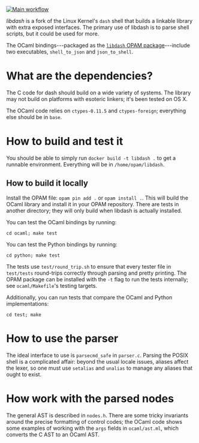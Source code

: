 [![Main workflow](https://github.com/mgree/libdash/actions/workflows/build.yml/badge.svg)](https://github.com/mgree/libdash/actions/workflows/build.yml)

*libdash* is a fork of the Linux Kernel's `dash` shell that builds a linkable library with extra exposed interfaces. The primary use of libdash is to parse shell scripts, but it could be used for more.

The OCaml bindings---packaged as the [`libdash` OPAM package](https://opam.ocaml.org/packages/libdash/)---include two executables, `shell_to_json` and `json_to_shell`.

# What are the dependencies?

The C code for dash should build on a wide variety of systems. The library may not build on platforms with esoteric linkers; it's been tested on OS X.

The OCaml code relies on `ctypes-0.11.5` and `ctypes-foreign`; everything else should be in `base`.

# How to build and test it

You should be able to simply run `docker build -t libdash .` to get a runnable environment. Everything will be in `/home/opam/libdash`.

## How to build it locally

Install the OPAM file: `opam pin add .` or `opam install .`. This will build the OCaml library and install it in your OPAM repository. There are tests in another directory; they will only build when libdash is actually installed.

You can test the OCaml bindings by running:

```
cd ocaml; make test
```

You can test the Python bindings by running:

```
cd python; make test
```

The tests use `test/round_trip.sh` to ensure that every tester file in `test/tests` round-trips correctly through parsing and pretty printing. The OPAM package can be installed with the `-t` flag to run the tests internally; see `ocaml/Makefile`'s testing targets.

Additionally, you can run tests that compare the OCaml and Python implementations:

```
cd test; make
```

# How to use the parser

The ideal interface to use is `parsecmd_safe` in `parser.c`. Parsing the POSIX shell is a complicated affair: beyond the usual locale issues, aliases affect the lexer, so one must use `setalias` and `unalias` to manage any aliases that ought to exist.

# How work with the parsed nodes

The general AST is described in `nodes.h`. There are some tricky invariants around the precise formatting of control codes; the OCaml code shows some examples of working with the `args` fields in `ocaml/ast.ml`, which converts the C AST to an OCaml AST.
